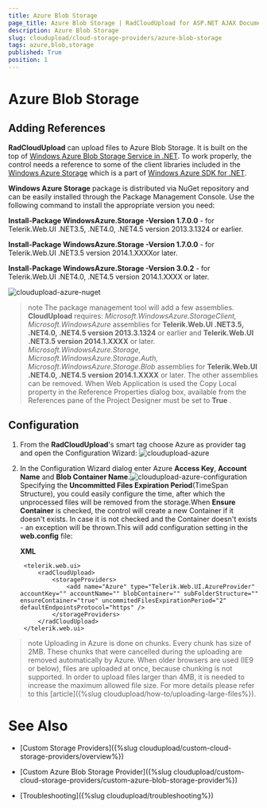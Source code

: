 ```yaml
---
title: Azure Blob Storage
page_title: Azure Blob Storage | RadCloudUpload for ASP.NET AJAX Documentation
description: Azure Blob Storage
slug: cloudupload/cloud-storage-providers/azure-blob-storage
tags: azure,blob,storage
published: True
position: 1
---
```


# Azure Blob Storage



## Adding References

**RadCloudUpload** can upload files to Azure Blob Storage. It is built on the top of [Windows Azure Blob Storage Service in .NET](http://www.windowsazure.com/en-us/documentation/articles/storage-dotnet-how-to-use-blobs-20/). To work properly, the control needs a reference to some of the client libraries included in the [Windows Azure Storage](http://www.nuget.org/packages/WindowsAzure.Storage/) which is a part of [Windows Azure SDK for .NET](http://www.windowsazure.com/en-us/develop/net/).

**Windows Azure Storage** package is distributed via NuGet repository and can be easily installed through the Package Management Console. Use the following command to install the appropriate version you need:

**Install-Package WindowsAzure.Storage -Version 1.7.0.0** - for Telerik.Web.UI .NET3.5, .NET4.0, .NET4.5 version 2013.3.1324 or earlier.

**Install-Package WindowsAzure.Storage -Version 1.7.0.0** - for Telerik.Web.UI .NET3.5 version 2014.1.XXXXor later.

**Install-Package WindowsAzure.Storage -Version 3.0.2** - for Telerik.Web.UI .NET4.0, .NET4.5 version 2014.1.XXXX or later.

![cloudupload-azure-nuget](images/cloudupload-azure-nuget.png)

>note The package management tool will add a few assemblies. **CloudUpload** requires:
> *Microsoft.WindowsAzure.StorageClient, Microsoft.WindowsAzure* assemblies for **Telerik.Web.UI .NET3.5, .NET4.0, .NET4.5 version 2013.3.1324** or earlier and **Telerik.Web.UI .NET3.5 version 2014.1.XXXX** or later.
> *Microsoft.WindowsAzure.Storage, Microsoft.WindowsAzure.Storage.Auth, Microsoft.WindowsAzure.Storage.Blob* assemblies for **Telerik.Web.UI .NET4.0, .NET4.5 version 2014.1.XXXX** or later.
>The other assemblies can be removed.
>When Web Application is used the Copy Local property in the Reference Properties dialog box, available from the References pane of the Project Designer must be set to **True** .
>


## Configuration

1. From the **RadCloudUpload**'s smart tag choose Azure as provider tag and open the Configuration Wizard: ![cloudupload-azure](images/cloudupload-azure.png)

2. In the Configuration Wizard dialog enter Azure **Access Key**, **Account Name** and **Blob Container Name**.![cloudupload-azure-configuration](images/cloudupload-azure-configuration.png)Specifying the **Uncommitted Files Expiration Period**(TimeSpan Structure), you could easily configure the time, after which the unprocessed files will be removed from the storage.When **Ensure Container** is checked, the control will create a new Container if it doesn't exists. In case it is not checked and the Container doesn't exists - an exception will be thrown.This will add configuration setting in the **web.config** file:

	**XML**
	
		<telerik.web.ui>
			<radCloudUpload>
				<storageProviders>
					<add name="Azure" type="Telerik.Web.UI.AzureProvider" accountKey="" accountName="" blobContainer="" subFolderStructure="" ensureContainer="true" uncommitedFilesExpirationPeriod="2" defaultEndpointsProtocol="https" />
				</storageProviders>
			</radCloudUpload>
		</telerik.web.ui>


>note Uploading in Azure is done on chunks. Every chunk has size of 2MB. These chunks that were cancelled during the uploading are removed automatically by Azure. When older browsers are used (IE9 or below), files are uploaded at once, because chunking is not supported. In order to upload files larger than 4MB, it is needed to increase the maximum allowed file size. For more details please refer to this [article]({%slug cloudupload/how-to/uploading-large-files%}).
>


# See Also

 * [Custom Storage Providers]({%slug cloudupload/custom-cloud-storage-providers/overview%})

 * [Custom Azure Blob Storage Provider]({%slug cloudupload/custom-cloud-storage-providers/custom-azure-blob-storage-provider%})

 * [Troubleshooting]({%slug cloudupload/troubleshooting%})
